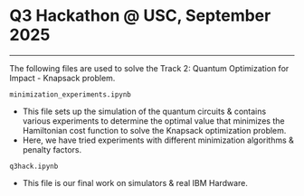 # Q3 Hackathon @ USC, September 2025

---

The following files are used to solve the Track 2: Quantum Optimization for Impact - Knapsack problem. 

`minimization_experiments.ipynb` 
- This file sets up the simulation of the quantum circuits & contains various experiments to determine the optimal value that minimizes the Hamiltonian cost function to solve the Knapsack optimization problem.
- Here, we have tried experiments with different minimization algorithms & penalty factors.

`q3hack.ipynb`
- This file is our final work on simulators & real IBM Hardware.  
